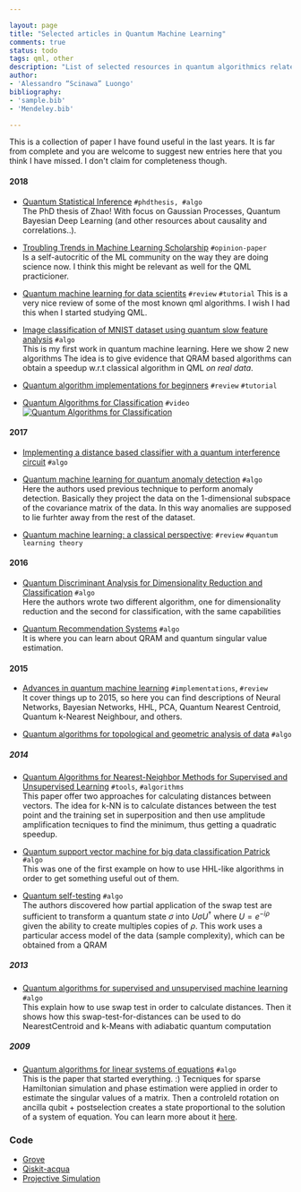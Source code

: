 ```yaml
---

layout: page
title: "Selected articles in Quantum Machine Learning"
comments: true 
status: todo
tags: qml, other
description: "List of selected resources in quantum algorithmics related to data prcessing, quantum machine learning, quantum programming, etc.."
author:
- 'Alessandro “Scinawa” Luongo'
bibliography:
- 'sample.bib'
- 'Mendeley.bib'

---
```


This is a collection of paper I have found useful in the last years. It is far from complete and you are welcome to suggest new entries here that you think I have missed.
I don't claim for completeness though. 

#### 2018
- [Quantum Statistical Inference](https://arxiv.org/pdf/1812.04877.pdf) `#phdthesis, #algo`  
The PhD thesis of Zhao! With focus on Gaussian Processes, Quantum Bayesian Deep Learning (and other resources about causality and correlations..).

- [Troubling Trends in Machine Learning Scholarship](https://arxiv.org/pdf/1807.03341.pdf) `#opinion-paper`  
Is a self-autocritic of the ML community on the way they are doing science now. I think this might be relevant as well for the QML practicioner.

- [Quantum machine learning for data scientits](https://arxiv.org/pdf/1804.10068.pdf) `#review`  `#tutorial`
This is a very nice review of some of the most known qml algorithms. I wish I had this when I started studying QML.  

- [Image classification of MNIST dataset using quantum slow feature analysis]() `#algo`  
This is my first work in quantum machine learning. Here we show 2 new algorithms 
The idea is to give evidence that QRAM based algorithms can obtain a speedup w.r.t classical algorithm in QML *on real data*.

- [Quantum algorithm implementations for beginners](https://arxiv.org/pdf/1804.03719.pdf) `#review` `#tutorial`  


- [Quantum Algorithms for Classification](http://www.youtube.com/watch?v=KTVtMKo3g80) `#video` 
[![Quantum Algorithms for Classification](http://img.youtube.com/vi/KTVtMKo3g80/0.jpg)](http://www.youtube.com/watch?v=KTVtMKo3g80 "Quantum Algorithms for Classification") 


#### 2017

- [Implementing a distance based classifier with a quantum interference circuit]()  `#algo`  


- [Quantum machine learning for quantum anomaly detection]() `#algo`  
Here the authors used previous technique to perform anomaly detection. Basically they project the data on the 1-dimensional subspace of the covariance matrix of the data. In this way anomalies are supposed to lie furhter away from the rest of the dataset. 

- [ Quantum machine learning: a classical perspective](https://arxiv.org/pdf/1707.08561.pdf): `#review` `#quantum learning theory` 


#### 2016
- [Quantum Discriminant Analysis for Dimensionality Reduction and Classification]()  `#algo`  
Here the authors wrote two different algorithm, one for dimensionality reduction and the second for classification, with the same capabilities 


- [Quantum Recommendation Systems]() `#algo`  
It is where you can learn about QRAM and quantum singular value estimation. 

#### 2015

- [Advances in quantum machine learning]( https://arxiv.org/pdf/1512.02900.pdf ) `#implementations`,  `#review`   
It cover things up to 2015, so here you can find descriptions of Neural Networks, Bayesian Networks, HHL, PCA, Quantum Nearest Centroid, Quantum k-Nearest Neighbour, and others.

- [Quantum algorithms for topological and geometric analysis of data]() `#algo`  

##### 2014

- [Quantum Algorithms for Nearest-Neighbor Methods for Supervised and Unsupervised Learning]() `#tools`, `#algorithms`  
This paper offer two approaches for calculating distances between vectors. 
The idea for k-NN is to calculate distances between the test point and the training set in superposition and then use amplitude amplification tecniques to find the minimum, thus getting a quadratic speedup.
 
- [Quantum support vector machine for big data classification Patrick]() `#algo`  
This was one of the first example on how to use HHL-like algorithms in order to get something useful out of them.  


- [Quantum self-testing]()  `#algo`  
The authors discovered how partial application of the swap test are sufficient to transform a quantum state $\sigma$ into $U\sigma U^\dagger$ where $U=e^{-i\rho}$ given the ability to create multiples copies of $\rho$. 
This work uses a particular access model of the data (sample complexity), which can be obtained from a QRAM 

##### 2013
- [Quantum algorithms for supervised and unsupervised machine learning](https://arxiv.org/pdf/1307.0411.pdf) `#algo`  
This explain how to use swap test in order to calculate distances. Then it shows how this swap-test-for-distances can be used to do NearestCentroid and k-Means with adiabatic quantum computation 



##### 2009
- [Quantum algorithms for linear systems of equations]() `#algo`  
This is the paper that started everything. :) Tecniques for sparse Hamiltonian simulation and phase estimation were applied in order to estimate the singular values of a matrix. Then a controleld rotation on ancilla qubit + postselection creates a state proportional to the solution of a system of equation. You can learn more about it [here](HHL). 


### Code

- [Grove](http://grove-docs.readthedocs.io/en/latest/)
- [Qiskit-acqua]() 
- [Projective Simulation](https://projectivesimulation.org)

